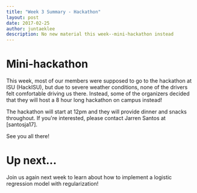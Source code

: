 ```yaml
---
title: "Week 3 Summary - Hackathon"
layout: post
date: 2017-02-25
author: juntaeklee
description: No new material this week--mini-hackathon instead
---
```


# Mini-hackathon

This week, most of our members were supposed to go to the hackathon at ISU
(HackISU), but due to severe weather conditions, none of the drivers felt
comfortable driving us there. Instead, some of the organizers decided that they
will host a 8 hour long hackathon on campus instead!

The hackathon will start at 12pm and they will provide dinner and snacks
throughout. If you're interested, please contact Jarren Santos at [santosja17].

See you all there!

# Up next...

Join us again next week to learn about how to implement a logistic regression
model with regularization!
